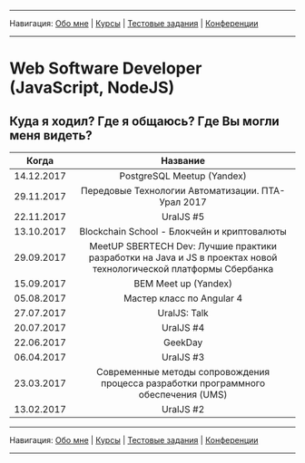 
___
Навигация: 
[Обо мне](README.md "Мой опыт работы, навыки") |
[Курсы](COURCES.md "Чему я учусь, куда двигаюсь?") |
[Тестовые задания](TESTS.md "Выполненные тестовые задания") |
[Конференции](CONFERENCES.md "Где вы могли меня видеть?")
___

# Web Software Developer (JavaScript, NodeJS)

## Куда я ходил? Где я общаюсь? Где Вы могли меня видеть?

 Когда        | Название       |
 ------------- |:-------------:| 
 14.12.2017      | PostgreSQL Meetup (Yandex) | 
 29.11.2017      | Передовые Технологии Автоматизации. ПТА-Урал 2017 | 
 22.11.2017      | UralJS #5 | 
 13.10.2017      | Blockchain School - Блокчейн и криптовалюты | 
 29.09.2017      | MeetUP SBERTECH Dev: Лучшие практики разработки на Java и JS в проектах новой технологической платформы Сбербанка | 
 15.09.2017      | BEM Meet up (Yandex) | 
 05.08.2017      | Мастер класс по Angular 4 | 
 27.07.2017      | UralJS: Talk | 
 20.07.2017      | UralJS #4 | 
 22.06.2017      | GeekDay | 
 06.04.2017      | UralJS #3 | 
 23.03.2017      | Современные методы сопровождения процесса разработки программного обеспечения (UMS) | 
 13.02.2017      | UralJS #2 | 




___
Навигация: 
[Обо мне](README.md "Мой опыт работы, навыки") |
[Курсы](COURCES.md "Чему я учусь, куда двигаюсь?") |
[Тестовые задания](TESTS.md "Выполненные тестовые задания") |
[Конференции](CONFERENCES.md "Где вы могли меня видеть?")
___
